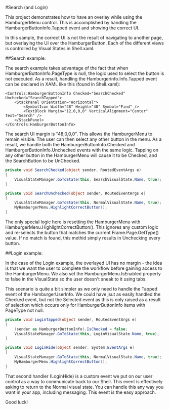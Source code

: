 ﻿#Search (and Login)

This project demonstrates how to have an overlay while using the HamburgerMenu control. This is accomplished by handling the HamburgerButtonInfo.Tapped event and showing the correct UI.

In this sample, the correct UI is not the result of navigating to another page, but overlaying the UI over the HamburgerButton. Each of the different views is controlled by Visual States in Shell.xaml. 

##Search example:

The search example takes advantage of the fact that when HamburgerButtonInfo.PageType is null, the logic used to select the button is not executed. As a result, handling the Hamburgerinfo.Info.Tapped event can be declared in XAML like this (found in Shell.xaml):

````XAML
<Controls:HamburgerButtonInfo Checked="SearchChecked" Unchecked="SearchTapped">
    <StackPanel Orientation="Horizontal">
        <SymbolIcon Width="48" Height="48" Symbol="Find" />
        <TextBlock Margin="12,0,0,0" VerticalAlignment="Center" Text="Search" />
    </StackPanel>
</Controls:HamburgerButtonInfo>
````

The search UI margin is "48,0,0,0". This allows the HamburgerMenu to remain visible. The user can then select any other button in the menu. As a result, we handle both the HamburgerButtonInfo.Checked and HamburgerButtonInfo.Unchecked events with the same logic. Tapping on any other button in the HamburgerMenu will cause it to be Checked, and the SearchButton to be UnChecked. 

````csharp
private void SearchChecked(object sender, RoutedEventArgs e)
{
    VisualStateManager.GoToState(this, SearchVisualState.Name, true);
}

private void SearchUnchecked(object sender, RoutedEventArgs e)
{
    VisualStateManager.GoToState(this, NormalVisualState.Name, true);
    MyHamburgerMenu.HighlightCorrectButton();
}
````

The only special logic here is resetting the HamburgerMenu with HamburgerMenu.HighlightCorrectButton(). This ignores any custom logic and re-selects the button that matches the current Frame.Page.GetType() value. If no match is found, this methid simply results in Unchecking every button. 

##Login example:

In the case of the Login example, the overlayed UI has no margin - the idea is that we want the user to complete the workflow before gaining access to the HamburgerMenu. We also set the HamburgerMenu.IsEnabled property to false in the VisualState so the user doesn't sneak to it using tabs.

This scenario is quite a bit simpler as we only need to handle the Tapped event of the HamburgerUserInfo. We could have jsut as easily handled the Checked event, but not the Selected event as this is only raised as a result of selection which occurs only for HamburgerButtonInfo items with PageType not null.

````csharp
private void LoginTapped(object sender, RoutedEventArgs e)
{
    (sender as HamburgerButtonInfo).IsChecked = false;
    VisualStateManager.GoToState(this, LoginVisualState.Name, true);
}

private void LoginHide(object sender, System.EventArgs e)
{
    VisualStateManager.GoToState(this, NormalVisualState.Name, true);
    MyHamburgerMenu.HighlightCorrectButton();
}
````

That second handler (LoginHide) is a custom event we put on our user control as a way to communicate back to our Shell. This event is effectively asking to return to the Normal visual state. You can handle this any way you want in your app, including messaging. This event is the easy approach.

Good luck!